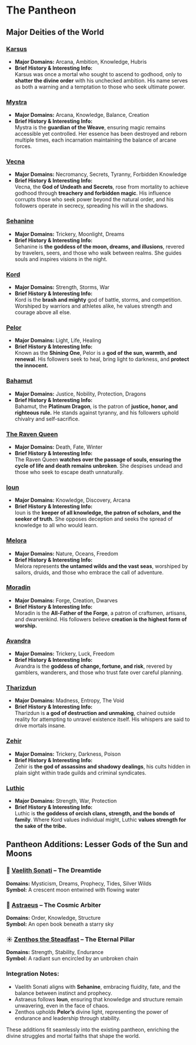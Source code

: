 # The Pantheon  

## **Major Deities of the World**  

### **[Karsus](../deities/Karsus.md)**  
- **Major Domains:** Arcana, Ambition, Knowledge, Hubris  
- **Brief History & Interesting Info:**  
  Karsus was once a mortal who sought to ascend to godhood, only to **shatter the divine order** with his unchecked ambition. His name serves as both a warning and a temptation to those who seek ultimate power.  

### **[Mystra](../deities/Mystra.md)**  
- **Major Domains:** Arcana, Knowledge, Balance, Creation  
- **Brief History & Interesting Info:**  
  Mystra is the **guardian of the Weave**, ensuring magic remains accessible yet controlled. Her essence has been destroyed and reborn multiple times, each incarnation maintaining the balance of arcane forces.  

### **[Vecna](../deities/Vecna.md)**  
- **Major Domains:** Necromancy, Secrets, Tyranny, Forbidden Knowledge  
- **Brief History & Interesting Info:**  
  Vecna, the **God of Undeath and Secrets**, rose from mortality to achieve godhood through **treachery and forbidden magic**. His influence corrupts those who seek power beyond the natural order, and his followers operate in secrecy, spreading his will in the shadows.  

### **[Sehanine](../deities/Sehanine.md)**  
- **Major Domains:** Trickery, Moonlight, Dreams  
- **Brief History & Interesting Info:**  
  Sehanine is **the goddess of the moon, dreams, and illusions**, revered by travelers, seers, and those who walk between realms. She guides souls and inspires visions in the night.  

### **[Kord](../deities/Kord.md)**  
- **Major Domains:** Strength, Storms, War  
- **Brief History & Interesting Info:**  
  Kord is the **brash and mighty** god of battle, storms, and competition. Worshiped by warriors and athletes alike, he values strength and courage above all else.  

### **[Pelor](../deities/Pelor.md)**  
- **Major Domains:** Light, Life, Healing  
- **Brief History & Interesting Info:**  
  Known as the **Shining One**, Pelor is a **god of the sun, warmth, and renewal**. His followers seek to heal, bring light to darkness, and **protect the innocent.**  

### **[Bahamut](../deities/Bahamut.md)**  
- **Major Domains:** Justice, Nobility, Protection, Dragons  
- **Brief History & Interesting Info:**  
  Bahamut, the **Platinum Dragon**, is the patron of **justice, honor, and righteous rule.** He stands against tyranny, and his followers uphold chivalry and self-sacrifice.  

### **[The Raven Queen](../deities/TheRavenQueen.md)**  
- **Major Domains:** Death, Fate, Winter  
- **Brief History & Interesting Info:**  
  The Raven Queen **watches over the passage of souls, ensuring the cycle of life and death remains unbroken**. She despises undead and those who seek to escape death unnaturally.  

### **[Ioun](../deities/Ioun.md)**  
- **Major Domains:** Knowledge, Discovery, Arcana  
- **Brief History & Interesting Info:**  
  Ioun is the **keeper of all knowledge, the patron of scholars, and the seeker of truth.** She opposes deception and seeks the spread of knowledge to all who would learn.  

### **[Melora](../deities/Melora.md)**  
- **Major Domains:** Nature, Oceans, Freedom  
- **Brief History & Interesting Info:**  
  Melora represents **the untamed wilds and the vast seas**, worshiped by sailors, druids, and those who embrace the call of adventure.  

### **[Moradin](../deities/Moradin.md)**  
- **Major Domains:** Forge, Creation, Dwarves  
- **Brief History & Interesting Info:**  
  Moradin is the **All-Father of the Forge**, a patron of craftsmen, artisans, and dwarvenkind. His followers believe **creation is the highest form of worship.**  

### **[Avandra](../deities/Avandra.md)**  
- **Major Domains:** Trickery, Luck, Freedom  
- **Brief History & Interesting Info:**  
  Avandra is the **goddess of change, fortune, and risk**, revered by gamblers, wanderers, and those who trust fate over careful planning.  

### **[Tharizdun](../deities/Tharizdun.md)**  
- **Major Domains:** Madness, Entropy, The Void  
- **Brief History & Interesting Info:**  
  Tharizdun is **a god of destruction and unmaking**, chained outside reality for attempting to unravel existence itself. His whispers are said to drive mortals insane.  

### **[Zehir](../deities/Zehir.md)**  
- **Major Domains:** Trickery, Darkness, Poison  
- **Brief History & Interesting Info:**  
  Zehir is **the god of assassins and shadowy dealings**, his cults hidden in plain sight within trade guilds and criminal syndicates.  

### **[Luthic](../deities/Luthic.md)**  
- **Major Domains:** Strength, War, Protection  
- **Brief History & Interesting Info:**  
  Luthic is **the goddess of orcish clans, strength, and the bonds of family**. Where Kord values individual might, Luthic **values strength for the sake of the tribe.**  



## Pantheon Additions: Lesser Gods of the Sun and Moons

### 🌙 **[Vaelith Sonati](../deities/lessergods/VaelithSonati.md)** – The Dreamtide
**Domains:** Mysticism, Dreams, Prophecy, Tides, Silver Wilds  
**Symbol:** A crescent moon entwined with flowing water  

### 🌙 **[Astraeus](../deities/lessergods/Astraeus.md)** – The Cosmic Arbiter
**Domains:** Order, Knowledge, Structure  
**Symbol:** An open book beneath a starry sky  

### ☀️ **[Zenthos the Steadfast](../deities/lessergods/ZenthosTheSteadfast.md)** – The Eternal Pillar
**Domains:** Strength, Stability, Endurance  
**Symbol:** A radiant sun encircled by an unbroken chain  

### **Integration Notes:**
- Vaelith Sonati aligns with **Sehanine**, embracing fluidity, fate, and the balance between instinct and prophecy.  
- Astraeus follows **Ioun**, ensuring that knowledge and structure remain unwavering, even in the face of chaos.  
- Zenthos upholds **Pelor’s** divine light, representing the power of endurance and leadership through stability.  

These additions fit seamlessly into the existing pantheon, enriching the divine struggles and mortal faiths that shape the world.

